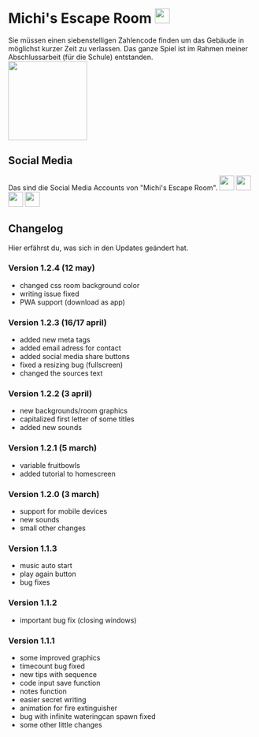 # Michi's Escape Room <img src="https://escape.michivonah.ch/graphics/rooms/kitchen/teddy1.png" height="30px" width="auto">
Sie müssen einen siebenstelligen Zahlencode finden um das Gebäude in möglichst kurzer Zeit zu verlassen. Das ganze Spiel ist im Rahmen meiner Abschlussarbeit (für die Schule) entstanden.
<br>
<img src="https://escape.michivonah.ch/graphics/media/1.png" height="auto" width="160px">

## Social Media
Das sind die Social Media Accounts von "Michi's Escape Room".
<a href="https://www.youtube.com/channel/UCM6IQmN5b74OFfceP7CPhAg"><img width="auto" height="30px" src="https://cdn.pixabay.com/photo/2017/06/23/02/35/youtube-2433301_960_720.png"></a>
<a href="https://www.pinterest.ch/michiescaperoom/"><img width="auto" height="30px" src="https://cdn.pixabay.com/photo/2017/06/23/02/32/pinterest-2433266_960_720.png"></a>
<a href="https://giphy.com/channel/michivonah"><img width="auto" height="30px" src="https://giphy.com/static/img/icons/apple-touch-icon-167px.png"></a>
<a href="mailto:michisescaperoom@outlook.com"><img width="auto" height="30px" src="https://cdn.pixabay.com/photo/2014/04/03/09/58/email-309491_960_720.png"></a>


## Changelog
Hier erfährst du, was sich in den Updates geändert hat.

### Version 1.2.4 (12 may)
- changed css room background color
- writing issue fixed
- PWA support (download as app)

### Version 1.2.3 (16/17 april)
- added new meta tags
- added email adress for contact
- added social media share buttons
- fixed a resizing bug (fullscreen)
- changed the sources text

### Version 1.2.2 (3 april)
- new backgrounds/room graphics
- capitalized first letter of some titles
- added new sounds

### Version 1.2.1 (5 march)
- variable fruitbowls
- added tutorial to homescreen

### Version 1.2.0 (3 march)
- support for mobile devices
- new sounds
- small other changes

### Version 1.1.3
- music auto start
- play again button
- bug fixes

### Version 1.1.2
- important bug fix (closing windows)

### Version 1.1.1
- some improved graphics
- timecount bug fixed
- new tips with sequence
- code input save function
- notes function
- easier secret writing
- animation for fire extinguisher
- bug with infinite wateringcan spawn fixed
- some other little changes

